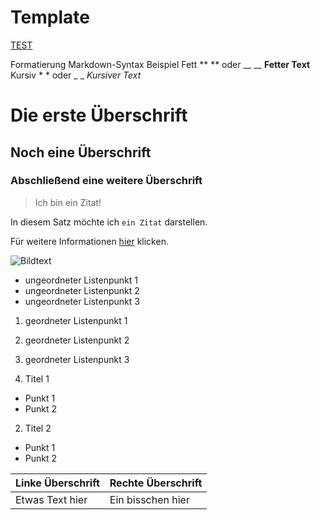 # Template

[TEST](https://test.de)

Formatierung    Markdown-Syntax Beispiel
Fett    ** ** oder __ __    **Fetter Text**
Kursiv  * * oder _ _    *Kursiver Text*

# Die erste Überschrift
## Noch eine Überschrift
### Abschließend eine weitere Überschrift


> Ich bin ein Zitat!


In diesem Satz möchte ich `ein Zitat` darstellen.


Für weitere Informationen [hier](http://domain.de) klicken.


![Bildtext](Linkzumbild.jpg "Bildtitel")


- ungeordneter Listenpunkt 1
- ungeordneter Listenpunkt 2
- ungeordneter Listenpunkt 3


1. geordneter Listenpunkt 1
2. geordneter Listenpunkt 2
3. geordneter Listenpunkt 3


1. Titel 1
- Punkt 1
- Punkt 2
2. Titel 2
- Punkt 1
- Punkt 2

| Linke Überschrift | Rechte Überschrift |
| ------------------ | ------------------ |
| Etwas Text hier | Ein bisschen hier |


